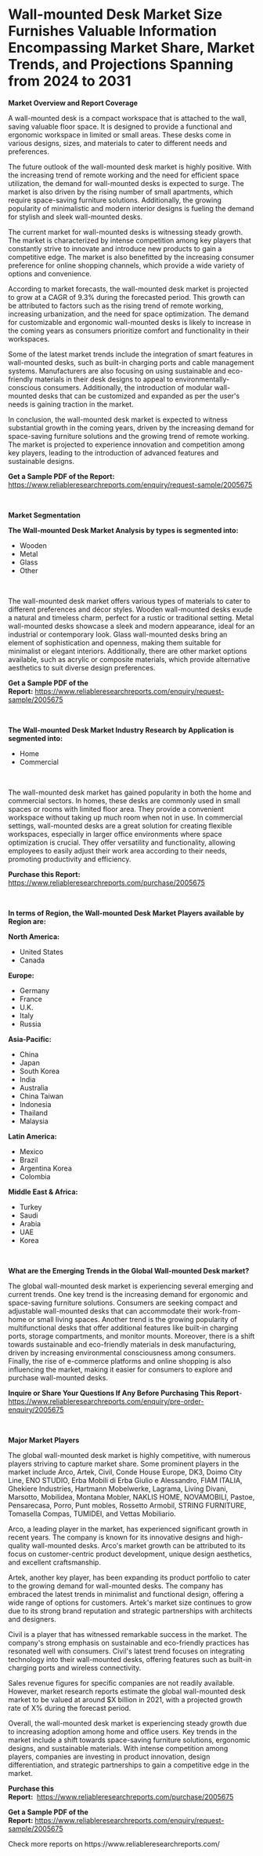 <p><h1>Wall-mounted Desk Market Size Furnishes Valuable Information Encompassing Market Share, Market Trends, and Projections Spanning from 2024 to 2031</h1></p><p><strong>Market Overview and Report Coverage</strong></p>
<p><p>A wall-mounted desk is a compact workspace that is attached to the wall, saving valuable floor space. It is designed to provide a functional and ergonomic workspace in limited or small areas. These desks come in various designs, sizes, and materials to cater to different needs and preferences.</p><p>The future outlook of the wall-mounted desk market is highly positive. With the increasing trend of remote working and the need for efficient space utilization, the demand for wall-mounted desks is expected to surge. The market is also driven by the rising number of small apartments, which require space-saving furniture solutions. Additionally, the growing popularity of minimalistic and modern interior designs is fueling the demand for stylish and sleek wall-mounted desks.</p><p>The current market for wall-mounted desks is witnessing steady growth. The market is characterized by intense competition among key players that constantly strive to innovate and introduce new products to gain a competitive edge. The market is also benefitted by the increasing consumer preference for online shopping channels, which provide a wide variety of options and convenience.</p><p>According to market forecasts, the wall-mounted desk market is projected to grow at a CAGR of 9.3% during the forecasted period. This growth can be attributed to factors such as the rising trend of remote working, increasing urbanization, and the need for space optimization. The demand for customizable and ergonomic wall-mounted desks is likely to increase in the coming years as consumers prioritize comfort and functionality in their workspaces.</p><p>Some of the latest market trends include the integration of smart features in wall-mounted desks, such as built-in charging ports and cable management systems. Manufacturers are also focusing on using sustainable and eco-friendly materials in their desk designs to appeal to environmentally-conscious consumers. Additionally, the introduction of modular wall-mounted desks that can be customized and expanded as per the user's needs is gaining traction in the market.</p><p>In conclusion, the wall-mounted desk market is expected to witness substantial growth in the coming years, driven by the increasing demand for space-saving furniture solutions and the growing trend of remote working. The market is projected to experience innovation and competition among key players, leading to the introduction of advanced features and sustainable designs.</p></p>
<p><strong>Get a Sample PDF of the Report:</strong> <a href="https://www.reliableresearchreports.com/enquiry/request-sample/2005675">https://www.reliableresearchreports.com/enquiry/request-sample/2005675</a></p>
<p>&nbsp;</p>
<p><strong>Market Segmentation</strong></p>
<p><strong>The Wall-mounted Desk Market Analysis by types is segmented into:</strong></p>
<p><ul><li>Wooden</li><li>Metal</li><li>Glass</li><li>Other</li></ul></p>
<p>&nbsp;</p>
<p><p>The wall-mounted desk market offers various types of materials to cater to different preferences and décor styles. Wooden wall-mounted desks exude a natural and timeless charm, perfect for a rustic or traditional setting. Metal wall-mounted desks showcase a sleek and modern appearance, ideal for an industrial or contemporary look. Glass wall-mounted desks bring an element of sophistication and openness, making them suitable for minimalist or elegant interiors. Additionally, there are other market options available, such as acrylic or composite materials, which provide alternative aesthetics to suit diverse design preferences.</p></p>
<p><strong>Get a Sample PDF of the Report:</strong>&nbsp;<a href="https://www.reliableresearchreports.com/enquiry/request-sample/2005675">https://www.reliableresearchreports.com/enquiry/request-sample/2005675</a></p>
<p>&nbsp;</p>
<p><strong>The Wall-mounted Desk Market Industry Research by Application is segmented into:</strong></p>
<p><ul><li>Home</li><li>Commercial</li></ul></p>
<p>&nbsp;</p>
<p><p>The wall-mounted desk market has gained popularity in both the home and commercial sectors. In homes, these desks are commonly used in small spaces or rooms with limited floor area. They provide a convenient workspace without taking up much room when not in use. In commercial settings, wall-mounted desks are a great solution for creating flexible workspaces, especially in larger office environments where space optimization is crucial. They offer versatility and functionality, allowing employees to easily adjust their work area according to their needs, promoting productivity and efficiency.</p></p>
<p><strong>Purchase this Report:</strong>&nbsp; <a href="https://www.reliableresearchreports.com/purchase/2005675">https://www.reliableresearchreports.com/purchase/2005675</a></p>
<p>&nbsp;</p>
<p><strong>In terms of Region, the Wall-mounted Desk Market Players available by Region are:</strong></p>
<p>
    <p> <strong> North America: </strong>
        <ul>
            <li>United States</li>
            <li>Canada</li>
        </ul>
        </p> 
    <p> <strong> Europe: </strong>
        <ul>
            <li>Germany</li>
            <li>France</li>
            <li>U.K.</li>
            <li>Italy</li>
            <li>Russia</li>
        </ul>
        </p> 
    <p> <strong> Asia-Pacific: </strong>
        <ul>
            <li>China</li>
            <li>Japan</li>
            <li>South Korea</li>
            <li>India</li>
            <li>Australia</li>
            <li>China Taiwan</li>
            <li>Indonesia</li>
            <li>Thailand</li>
            <li>Malaysia</li>
        </ul>
        </p> 
    <p> <strong> Latin America: </strong>
        <ul>
            <li>Mexico</li>
            <li>Brazil</li>
            <li>Argentina Korea</li>
            <li>Colombia</li>
        </ul>
        </p> 
    <p> <strong> Middle East & Africa: </strong>
        <ul>
            <li>Turkey</li>
            <li>Saudi</li>
            <li>Arabia</li>
            <li>UAE</li>
            <li>Korea</li>
        </ul>
    </p>
    </p>
<p>&nbsp;</p>
<p><strong>What are the Emerging Trends in the Global Wall-mounted Desk market?</strong></p>
<p><p>The global wall-mounted desk market is experiencing several emerging and current trends. One key trend is the increasing demand for ergonomic and space-saving furniture solutions. Consumers are seeking compact and adjustable wall-mounted desks that can accommodate their work-from-home or small living spaces. Another trend is the growing popularity of multifunctional desks that offer additional features like built-in charging ports, storage compartments, and monitor mounts. Moreover, there is a shift towards sustainable and eco-friendly materials in desk manufacturing, driven by increasing environmental consciousness among consumers. Finally, the rise of e-commerce platforms and online shopping is also influencing the market, making it easier for consumers to explore and purchase wall-mounted desks.</p></p>
<p><strong>Inquire or Share Your Questions If Any Before Purchasing This Report</strong>- <a href="https://www.reliableresearchreports.com/enquiry/pre-order-enquiry/2005675">https://www.reliableresearchreports.com/enquiry/pre-order-enquiry/2005675</a></p>
<p>&nbsp;</p>
<p><strong>Major Market Players</strong></p>
<p><p>The global wall-mounted desk market is highly competitive, with numerous players striving to capture market share. Some prominent players in the market include Arco, Artek, Civil, Conde House Europe, DK3, Doimo City Line, ENO STUDIO, Erba Mobili di Erba Giulio e Alessandro, FIAM ITALIA, Ghekiere Industries, Hartmann Mobelwerke, Lagrama, Living Divani, Marsotto, Mobilidea, Montana Mobler, NAKLIS HOME, NOVAMOBILI, Pastoe, Pensarecasa, Porro, Punt mobles, Rossetto Armobil, STRING FURNITURE, Tomasella Compas, TUMIDEI, and Vettas Mobiliario.</p><p>Arco, a leading player in the market, has experienced significant growth in recent years. The company is known for its innovative designs and high-quality wall-mounted desks. Arco's market growth can be attributed to its focus on customer-centric product development, unique design aesthetics, and excellent craftsmanship.</p><p>Artek, another key player, has been expanding its product portfolio to cater to the growing demand for wall-mounted desks. The company has embraced the latest trends in minimalist and functional design, offering a wide range of options for customers. Artek's market size continues to grow due to its strong brand reputation and strategic partnerships with architects and designers.</p><p>Civil is a player that has witnessed remarkable success in the market. The company's strong emphasis on sustainable and eco-friendly practices has resonated well with consumers. Civil's latest trend focuses on integrating technology into their wall-mounted desks, offering features such as built-in charging ports and wireless connectivity.</p><p>Sales revenue figures for specific companies are not readily available. However, market research reports estimate the global wall-mounted desk market to be valued at around $X billion in 2021, with a projected growth rate of X% during the forecast period.</p><p>Overall, the wall-mounted desk market is experiencing steady growth due to increasing adoption among home and office users. Key trends in the market include a shift towards space-saving furniture solutions, ergonomic designs, and sustainable materials. With intense competition among players, companies are investing in product innovation, design differentiation, and strategic partnerships to gain a competitive edge in the market.</p></p>
<p><strong>Purchase this Report:</strong>&nbsp;&nbsp;<a href="https://www.reliableresearchreports.com/purchase/2005675">https://www.reliableresearchreports.com/purchase/2005675</a></p>
<p></p>
<p><strong>Get a Sample PDF of the Report:</strong>&nbsp;<a href="https://www.reliableresearchreports.com/enquiry/request-sample/2005675">https://www.reliableresearchreports.com/enquiry/request-sample/2005675</a></p>
<p>Check more reports on https://www.reliableresearchreports.com/</p>